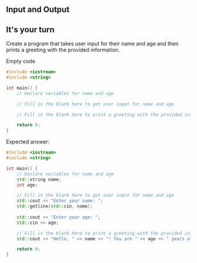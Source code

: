 ## Input and Output

## It's your turn

Create a program that takes user input for their name and age and then prints a greeting with the provided information.

Empty code
```cpp
#include <iostream>
#include <string>

int main() {
    // Declare variables for name and age

    // Fill in the blank here to get user input for name and age

    // Fill in the blank here to print a greeting with the provided information

    return 0;
}
```

Expected answer: 
```cpp
#include <iostream>
#include <string>

int main() {
    // Declare variables for name and age
    std::string name;
    int age;

    // Fill in the blank here to get user input for name and age
    std::cout << "Enter your name: ";
    std::getline(std::cin, name);
    
    std::cout << "Enter your age: ";
    std::cin >> age;

    // Fill in the blank here to print a greeting with the provided information
    std::cout << "Hello, " << name << "! You are " << age << " years old." << std::endl;

    return 0;
}
```
